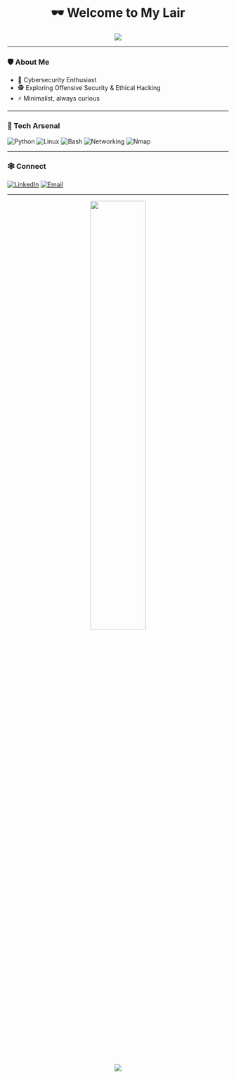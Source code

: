 <h1 align="center">🕶️ Welcome to My Lair</h1>

<p align="center">
  <img src="https://readme-typing-svg.herokuapp.com?font=Fira+Code&duration=3000&pause=1000&color=00FF00&center=true&vCenter=true&multiline=true&lines=Hacker.+Developer.+Learner."/>
</p>

---

### 🛡️ About Me

- 👤 Cybersecurity Enthusiast
- 🕵️ Exploring Offensive Security & Ethical Hacking
- ⚡ Minimalist, always curious

---

### 🧰 Tech Arsenal

![Python](https://img.shields.io/badge/-Python-000?style=flat&logo=python&logoColor=green)
![Linux](https://img.shields.io/badge/-Linux-000?style=flat&logo=linux&logoColor=green)
![Bash](https://img.shields.io/badge/-Bash-000?style=flat&logo=gnubash&logoColor=green)
![Networking](https://img.shields.io/badge/-Networking-000?style=flat&logo=cisco&logoColor=green)
![Nmap](https://img.shields.io/badge/-Nmap-000?style=flat&logo=ghostery&logoColor=green)

---

### 🕸️ Connect

[![LinkedIn](https://img.shields.io/badge/-LinkedIn-000?style=flat&logo=linkedin&logoColor=green)](https://www.linkedin.com/)
[![Email](https://img.shields.io/badge/-Email-000?style=flat&logo=gmail&logoColor=green)](mailto:your.email@example.com)

---

<p align="center">
  <img src="https://raw.githubusercontent.com/rajput2107/rajput2107/master/Assets/Developer.gif" width="50%">
</p>

<p align="center">
  <img src="https://github-readme-stats.vercel.app/api?username=ashardian&show_icons=true&hide_border=true&theme=radical"/>
</p>

